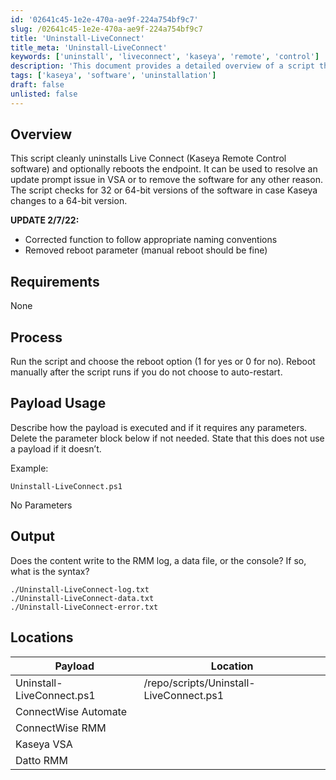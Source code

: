 ```yaml
---
id: '02641c45-1e2e-470a-ae9f-224a754bf9c7'
slug: /02641c45-1e2e-470a-ae9f-224a754bf9c7
title: 'Uninstall-LiveConnect'
title_meta: 'Uninstall-LiveConnect'
keywords: ['uninstall', 'liveconnect', 'kaseya', 'remote', 'control']
description: 'This document provides a detailed overview of a script that cleanly uninstalls the Live Connect software, which is used for Kaseya Remote Control. It outlines the process, requirements, and output of the script, as well as updates made to enhance its functionality.'
tags: ['kaseya', 'software', 'uninstallation']
draft: false
unlisted: false
---
```


## Overview

This script cleanly uninstalls Live Connect (Kaseya Remote Control software) and optionally reboots the endpoint. It can be used to resolve an update prompt issue in VSA or to remove the software for any other reason. The script checks for 32 or 64-bit versions of the software in case Kaseya changes to a 64-bit version.

**UPDATE 2/7/22:**
- Corrected function to follow appropriate naming conventions
- Removed reboot parameter (manual reboot should be fine)

## Requirements

None

## Process

Run the script and choose the reboot option (1 for yes or 0 for no). Reboot manually after the script runs if you do not choose to auto-restart.

## Payload Usage

Describe how the payload is executed and if it requires any parameters. Delete the parameter block below if not needed. State that this does not use a payload if it doesn’t.

Example:
```
Uninstall-LiveConnect.ps1
```
No Parameters

## Output

Does the content write to the RMM log, a data file, or the console? If so, what is the syntax?
```
./Uninstall-LiveConnect-log.txt
./Uninstall-LiveConnect-data.txt
./Uninstall-LiveConnect-error.txt
```

## Locations

| Payload                       | Location                                |
|-------------------------------|-----------------------------------------|
| Uninstall-LiveConnect.ps1    | /repo/scripts/Uninstall-LiveConnect.ps1 |
| ConnectWise Automate          |                                         |
| ConnectWise RMM               |                                         |
| Kaseya VSA                    |                                         |
| Datto RMM                     |                                         |


